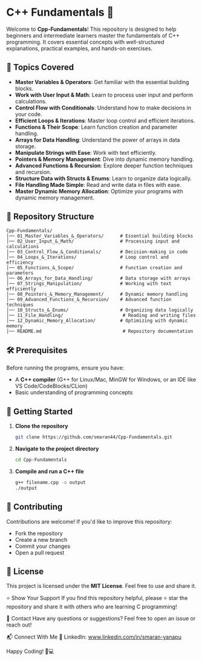 # C++ Fundamentals 🚀

Welcome to **Cpp-Fundamentals**! This repository is designed to help beginners and intermediate learners master the fundamentals of C++ programming. It covers essential concepts with well-structured explanations, practical examples, and hands-on exercises.

## 📌 Topics Covered
- **Master Variables & Operators**: Get familiar with the essential building blocks.
- **Work with User Input & Math**: Learn to process user input and perform calculations.
- **Control Flow with Conditionals**: Understand how to make decisions in your code.
- **Efficient Loops & Iterations**: Master loop control and efficient iterations.
- **Functions & Their Scope**: Learn function creation and parameter handling.
- **Arrays for Data Handling**: Understand the power of arrays in data storage.
- **Manipulate Strings with Ease**: Work with text efficiently.
- **Pointers & Memory Management**: Dive into dynamic memory handling.
- **Advanced Functions & Recursion**: Explore deeper function techniques and recursion.
- **Structure Data with Structs & Enums**: Learn to organize data logically.
- **File Handling Made Simple**: Read and write data in files with ease.
- **Master Dynamic Memory Allocation**: Optimize your programs with dynamic memory management.

## 📂 Repository Structure
```
Cpp-Fundamentals/
│── 01_Master_Variables_&_Operators/      # Essential building blocks
│── 02_User_Input_&_Math/                 # Processing input and calculations
│── 03_Control_Flow_&_Conditionals/       # Decision-making in code
│── 04_Loops_&_Iterations/                # Loop control and efficiency
│── 05_Functions_&_Scope/                 # Function creation and parameters
│── 06_Arrays_for_Data_Handling/          # Data storage with arrays
│── 07_Strings_Manipulation/              # Working with text efficiently
│── 08_Pointers_&_Memory_Management/      # Dynamic memory handling
│── 09_Advanced_Functions_&_Recursion/    # Advanced function techniques
│── 10_Structs_&_Enums/                   # Organizing data logically
│── 11_File_Handling/                      # Reading and writing files
│── 12_Dynamic_Memory_Allocation/         # Optimizing with dynamic memory
│── README.md                              # Repository documentation
```

## 🛠 Prerequisites
Before running the programs, ensure you have:
- A **C++ compiler** (G++ for Linux/Mac, MinGW for Windows, or an IDE like VS Code/CodeBlocks/CLion)
- Basic understanding of programming concepts

## 🚀 Getting Started
1. **Clone the repository**
   ```sh
   git clone https://github.com/smaran44/Cpp-Fundamentals.git
   ```
2. **Navigate to the project directory**
   ```sh
   cd Cpp-Fundamentals
   ```
3. **Compile and run a C++ file**
   ```sh
   g++ filename.cpp -o output
   ./output
   ```

## 🤝 Contributing
Contributions are welcome! If you'd like to improve this repository:
- Fork the repository
- Create a new branch
- Commit your changes
- Open a pull request

## 📜 License
This project is licensed under the **MIT License**. Feel free to use and share it.

⭐ Show Your Support
If you find this repository helpful, please ⭐ star the repository and share it with others who are learning C programming!

📩 Contact
Have any questions or suggestions? Feel free to open an issue or reach out!

📬 Connect With Me 🔗 LinkedIn: www.linkedin.com/in/smaran-yanapu

Happy Coding! 🚀💻
